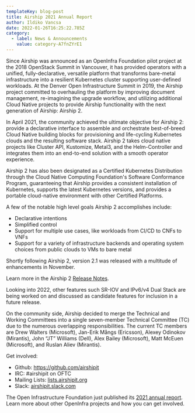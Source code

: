 ```yaml
---
templateKey: blog-post
title: Airship 2021 Annual Report
author: Ildiko Vancsa
date: 2022-01-26T16:25:22.785Z
category:
  - label: News & Announcements
    value: category-A7fnZYrE1
---
```


Since Airship was announced as an OpenInfra Foundation pilot project at the 2018 OpenStack Summit in Vancouver, it has provided operators with a unified, fully-declarative, versatile platform that transforms bare-metal infrastructure into a resilient Kubernetes cluster supporting user-defined workloads. At the Denver Open Infrastructure Summit in 2019, the Airship project committed to overhauling the platform by improving document management, re-imagining the upgrade workflow, and utilizing additional Cloud Native projects to provide Airship functionality with the next generation of Airship: Airship 2.

In April 2021, the community achieved the ultimate objective for Airship 2: provide a declarative interface to assemble and orchestrate best-of-breed Cloud Native building blocks for provisioning and life-cycling Kubernetes clouds and the resulting software stack. Airship 2 takes cloud native projects like Cluster API, Kustomize, Metal3, and the Helm-Controller and integrates them into an end-to-end solution with a smooth operator experience.

Airship 2 has also been designated as a Certified Kubernetes Distribution through the Cloud Native Computing Foundation's Software Conformance Program, guaranteeing that Airship provides a consistent installation of Kubernetes, supports the latest Kubernetes versions, and provides a portable cloud-native environment with other Certified Platforms.

A few of the notable high level goals Airship 2 accomplishes include:

- Declarative intentions
- Simplified control
- Support for multiple use cases, like workloads from CI/CD to CNFs to VNFs
- Support for a variety of infrastructure backends and operating system choices from public clouds to VMs to bare metal

Shortly following Airship 2, version 2.1 was released with a multitude of enhancements in November.

Learn more in the Airship 2 [Release Notes](https://docs.airshipit.org/airship2/release-notes.html).

Looking into 2022, other features such SR-IOV and IPv6/v4 Dual Stack are being worked on and discussed as candidate features for inclusion in a future release.

On the community side, Airship decided to merge the Technical and Working Committees into a single seven-member Technical Committee (TC) due to the numerous overlapping responsibilities. The current TC members are Drew Walters (Microsoft), Jan-Erik Mångs (Ericsson), Alexey Odinokov (Mirantis), John “JT” Williams (Dell), Alex Bailey (Microsoft), Matt McEuen (Microsoft), and Ruslan Aliev (Mirantis).

Get involved:

* Github: <https://github.com/airshipit>
* IRC: #airshipit on OFTC
* Mailing Lists: [lists.airshipit.org](lists.airshipit.org)
* Slack: [airshipit.slack.com](airshipit.slack.com)

The Open Infrastructure Foundation just published its [2021 annual report](https://openinfra.dev/annual-report/2021). Learn more about other OpenInfra projects and how you can get involved.
